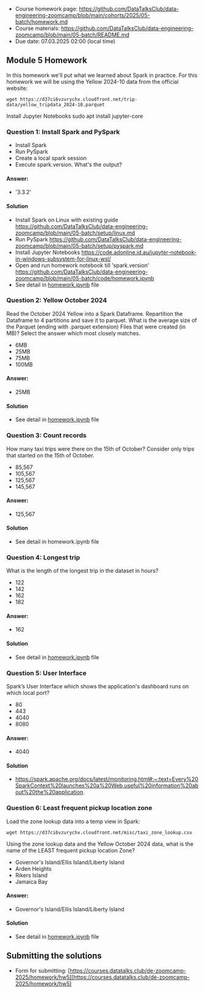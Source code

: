 - Course homework page: https://github.com/DataTalksClub/data-engineering-zoomcamp/blob/main/cohorts/2025/05-batch/homework.md
- Course materials: https://github.com/DataTalksClub/data-engineering-zoomcamp/blob/main/05-batch/README.md
- Due date: 07.03.2025 02:00 (local time)



## Module 5 Homework 

In this homework we'll put what we learned about Spark in practice.
For this homework we will be using the Yellow 2024-10 data from the official website:
```shell
wget https://d37ci6vzurychx.cloudfront.net/trip-data/yellow_tripdata_2024-10.parquet
```
Install Jupyter Notebooks 
sudo apt install jupyter-core

### Question 1: Install Spark and PySpark
- Install Spark
- Run PySpark
- Create a local spark session
- Execute spark.version.
What's the output?
#### Answer:  
- '3.3.2' 

#### Solution
- Install Spark on Linux with existing guide https://github.com/DataTalksClub/data-engineering-zoomcamp/blob/main/05-batch/setup/linux.md
- Run PySpark https://github.com/DataTalksClub/data-engineering-zoomcamp/blob/main/05-batch/setup/pyspark.md
- Install Jupyter Notebooks https://code.adonline.id.au/jupyter-notebook-in-windows-subsystem-for-linux-wsl/
- Open and run homework notebook till 'spark.version'  https://github.com/DataTalksClub/data-engineering-zoomcamp/blob/main/05-batch/code/homework.ipynb
- See detail in [homework.ipynb](https://github.com/alexanderlazutkin/DEZC2025/blob/main/week5/homework.ipynb) file

### Question 2: Yellow October 2024
Read the October 2024 Yellow into a Spark Dataframe.
Repartition the Dataframe to 4 partitions and save it to parquet.
What is the average size of the Parquet (ending with .parquet extension) Files that were created (in MB)? Select the answer which most closely matches.

- 6MB
- 25MB
- 75MB
- 100MB
#### Answer:  
- 25MB
#### Solution
- See detail in [homework.ipynb](https://github.com/alexanderlazutkin/DEZC2025/blob/main/week5/homework.ipynb) file

### Question 3: Count records
How many taxi trips were there on the 15th of October?
Consider only trips that started on the 15th of October.

- 85,567
- 105,567
- 125,567
- 145,567
#### Answer:  
- 125,567
#### Solution
- See detail in homework.ipynb file

### Question 4: Longest trip
What is the length of the longest trip in the dataset in hours?
- 122
- 142
- 162
- 182
#### Answer:  
- 162
#### Solution
- See detail in [homework.ipynb](https://github.com/alexanderlazutkin/DEZC2025/blob/main/week5/homework.ipynb) file

### Question 5: User Interface
Spark’s User Interface which shows the application's dashboard runs on which local port?

- 80
- 443
- 4040
- 8080
#### Answer:  
- 4040
#### Solution
- https://spark.apache.org/docs/latest/monitoring.html#:~:text=Every%20SparkContext%20launches%20a%20Web,useful%20information%20about%20the%20application.

### Question 6: Least frequent pickup location zone
Load the zone lookup data into a temp view in Spark:
```shell
wget https://d37ci6vzurychx.cloudfront.net/misc/taxi_zone_lookup.csv
```
Using the zone lookup data and the Yellow October 2024 data, what is the name of the LEAST frequent pickup location Zone?

- Governor's Island/Ellis Island/Liberty Island
- Arden Heights
- Rikers Island
- Jamaica Bay

#### Answer:  
- Governor's Island/Ellis Island/Liberty Island
#### Solution
- See detail in [homework.ipynb](https://github.com/alexanderlazutkin/DEZC2025/blob/main/week5/homework.ipynb) file
## Submitting the solutions
- Form for submitting: [https://courses.datatalks.club/de-zoomcamp-2025/homework/hw5](https://courses.datatalks.club/de-zoomcamp-2025/homework/hw5)
